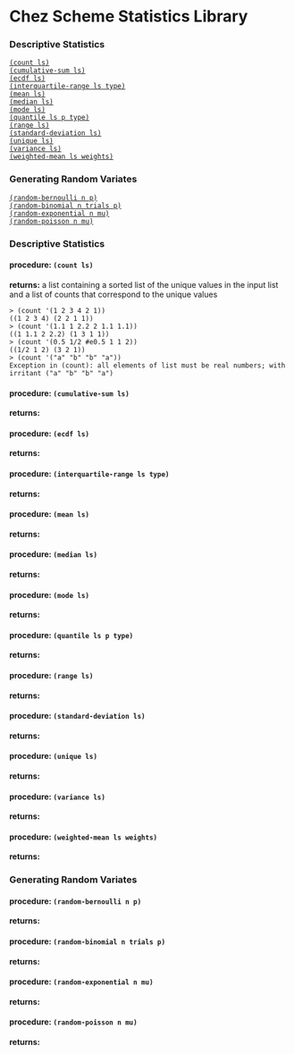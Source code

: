 # Chez Scheme Statistics Library

### Descriptive Statistics  

[`(count ls)`](#procedure-count-ls)  
[`(cumulative-sum ls)`](#procedure-cumulative-sum-ls)  
[`(ecdf ls)`](#procedure-ecdf-ls)  
[`(interquartile-range ls type)`](#procedure-interquartile-range-ls-type)  
[`(mean ls)`](#procdure-mean-ls)  
[`(median ls)`](#procedure-median-ls)  
[`(mode ls)`](#procedure-mode-ls)  
[`(quantile ls p type)`](#procedure-quantile-ls-p-type)  
[`(range ls)`](#procedure-range-ls)  
[`(standard-deviation ls)`](#procedure-standard-deviation-ls)  
[`(unique ls)`](#procedure-unique-ls)  
[`(variance ls)`](#procedure-variance-ls)  
[`(weighted-mean ls weights)`](#procedure-weighted-mean-ls-weights)

### Generating Random Variates

[`(random-bernoulli n p)`](#procedure-random-bernoulli-n-p)  
[`(random-binomial n trials p)`](#procedure-random-binomial-n-trials-p)  
[`(random-exponential n mu)`](#procedure-random-exponential-n-mu)  
[`(random-poisson n mu)`](#procedure-random-poisson-n-mu)

### Descriptive Statistics

#### procedure: `(count ls)`
**returns:** a list containing a sorted list of the unique values in the input list and a list of counts that correspond to the unique values

```
> (count '(1 2 3 4 2 1))
((1 2 3 4) (2 2 1 1))
> (count '(1.1 1 2.2 2 1.1 1.1))
((1 1.1 2 2.2) (1 3 1 1))
> (count '(0.5 1/2 #e0.5 1 1 2))
((1/2 1 2) (3 2 1))
> (count '("a" "b" "b" "a"))
Exception in (count): all elements of list must be real numbers; with irritant ("a" "b" "b" "a")
```
#### procedure: `(cumulative-sum ls)`
**returns:**

#### procedure: `(ecdf ls)`
**returns:**

#### procedure: `(interquartile-range ls type)`
**returns:**

#### procedure: `(mean ls)`
**returns:**

#### procedure: `(median ls)`
**returns:**

#### procedure: `(mode ls)`
**returns:**

#### procedure: `(quantile ls p type)`
**returns:**

#### procedure: `(range ls)`
**returns:**

#### procedure: `(standard-deviation ls)`
**returns:**

#### procedure: `(unique ls)`
**returns:**

#### procedure: `(variance ls)`
**returns:**

#### procedure: `(weighted-mean ls weights)`
**returns:**

### Generating Random Variates

#### procedure: `(random-bernoulli n p)`
**returns:**

#### procedure: `(random-binomial n trials p)`
**returns:**

#### procedure: `(random-exponential n mu)`
**returns:**

#### procedure: `(random-poisson n mu)`
**returns:**
